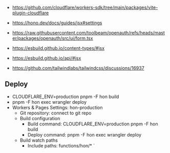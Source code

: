 - https://github.com/cloudflare/workers-sdk/tree/main/packages/vite-plugin-cloudflare
- https://hono.dev/docs/guides/jsx#settings
- https://raw.githubusercontent.com/toolbeam/openauth/refs/heads/master/packages/openauth/src/ui/form.tsx
- https://esbuild.github.io/content-types/#jsx
- https://esbuild.github.io/api/#jsx

- https://github.com/tailwindlabs/tailwindcss/discussions/16937

## Deploy

- CLOUDFLARE_ENV=production pnpm -F hon build
- pnpm -F hon exec wrangler deploy
- Workers & Pages Settings: hon-production
  - Git repository: connect to git repo
  - Build configuration
    - Build command: CLOUDFLARE_ENV=production pnpm -F hon build
    - Deploy command: pnpm -F hon exec wrangler deploy
  - Build watch paths
    - Include paths: functions/hon/\*
`